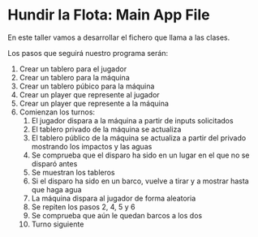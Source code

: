# Hundir la Flota: Main App File

En este taller vamos a desarrollar el fichero que llama a las clases.

Los pasos que seguirá nuestro programa serán:

1. Crear un tablero para el jugador
2. Crear un tablero para la máquina
3. Crear un tablero púbico para la máquina
4. Crear un player que represente al jugador
5. Crear un player que represente a la máquina
6. Comienzan los turnos:
   1. El jugador dispara a la máquina a partir de inputs solicitados
   2. El tablero privado de la máquina se actualiza
   3. El tablero público de la máquina se actualiza a partir del privado
        mostrando los impactos y las aguas
   4. Se comprueba que el disparo ha sido en un lugar en el que no se disparó antes
   5. Se muestran los tableros
   6. Si el disparo ha sido en un barco, vuelve a tirar y a mostrar hasta que haga agua
   7. La máquina dispara al jugador de forma aleatoria
   8. Se repiten los pasos 2, 4, 5 y 6
   9. Se comprueba que aún le quedan barcos a los dos
   10. Turno siguiente